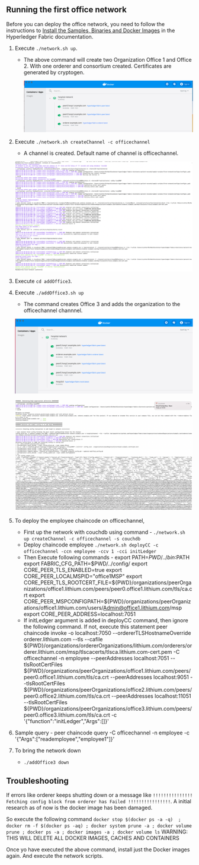 ## Running the first office network

Before you can deploy the office network, you need to follow the instructions to [Install the Samples, Binaries and Docker Images](https://hyperledger-fabric.readthedocs.io/en/latest/install.html) in the Hyperledger Fabric documentation.

1. Execute `./network.sh up`.

   - The above command will create two Organization Office 1 and Office 2. With one orderer and consortium created. Certificates are generated by cryptogen.

     ![1](ReadMe-Img/1.png)

2. Execute `./network.sh createChannel -c officechannel`

   - A channel is created. Default name of channel is officechannel.

   ![2](ReadMe-Img/2.png)

3. Execute `cd addOffice3`.
4. Execute `./addOffice3.sh up`

   - The command creates Office 3 and adds the organization to the officechannel channnel.

   ![3](ReadMe-Img/3.png)

   ![4](ReadMe-Img/4.png)

5. To deploy the employee chaincode on officechannel,

   - First up the network with couchdb using command - `./network.sh up createChannel -c officechannel -s couchdb`
   - Deploy chaincode employee `./network.sh deployCC -c officechannel -ccn employee -ccv 1 -cci initLedger`
   - Then Execute following commands -
     export PATH=${PWD}/../bin:$PATH
     export FABRIC_CFG_PATH=$PWD/../config/
	export CORE_PEER_TLS_ENABLED=true
	export CORE_PEER_LOCALMSPID="office1MSP"
	export CORE_PEER_TLS_ROOTCERT_FILE=${PWD}/organizations/peerOrganizations/office1.lithium.com/peers/peer0.office1.lithium.com/tls/ca.crt
     export CORE_PEER_MSPCONFIGPATH=${PWD}/organizations/peerOrganizations/office1.lithium.com/users/Admin@office1.lithium.com/msp
     export CORE_PEER_ADDRESS=localhost:7051
   - If initLedger argument is added in deployCC command, then ignore the following command. If not, execute this statement
     peer chaincode invoke -o localhost:7050 --ordererTLSHostnameOverride orderer.lithium.com --tls --cafile ${PWD}/organizations/ordererOrganizations/lithium.com/orderers/orderer.lithium.com/msp/tlscacerts/tlsca.lithium.com-cert.pem -C officechannel -n employee --peerAddresses localhost:7051 --tlsRootCertFiles ${PWD}/organizations/peerOrganizations/office1.lithium.com/peers/peer0.office1.lithium.com/tls/ca.crt --peerAddresses localhost:9051 --tlsRootCertFiles ${PWD}/organizations/peerOrganizations/office2.lithium.com/peers/peer0.office2.lithium.com/tls/ca.crt --peerAddresses localhost:11051 --tlsRootCertFiles ${PWD}/organizations/peerOrganizations/office3.lithium.com/peers/peer0.office3.lithium.com/tls/ca.crt -c '{"function":"initLedger","Args":[]}'

6. Sample query - peer chaincode query -C officechannel -n employee -c '{"Args":["reademployee","employee1"]}'
7. To bring the network down
   - `./addOffice3 down`

## Troubleshooting

If errors like orderer keeps shutting down or a message like
`!!!!!!!!!!!!!!! Fetching config block from orderer has Failed !!!!!!!!!!!!!!!!`. A initial research as of now is the docker image has been damaged.

So execute the following command
`docker stop $(docker ps -a -q)  ; docker rm -f $(docker ps -aq) ; docker system prune -a ; docker volume prune ; docker ps -a ; docker images -a ; docker volume ls`
WARNING: THIS WILL DELETE ALL DOCKER IMAGES, CACHES AND CONTAINERS

Once yo have executed the above command, install just the Docker images again. And execute the network scripts.
